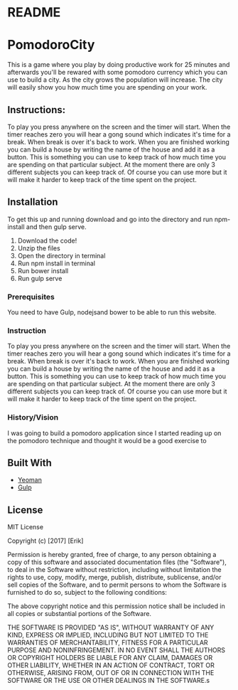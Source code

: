 # README #

# PomodoroCity

This is a game where you play by doing productive work for 25 minutes and afterwards you'll be rewared with some pomodoro currency which you can use to build a city. As the city grows the population will increase. The city will easily show you how much time you are spending on your work.

## Instructions:
To play you press anywhere on the screen and the timer will start. When the timer reaches zero you will hear a gong sound which indicates it's time for a break. When break is over it's back to work. When you are finished working you can build a house by writing the name of the house and add it as a button. This is something you can use to keep track of how much time you are spending on that particular subject. At the moment there are only 3 different subjects you can keep track of. Of course you can use more but it will make it harder to keep track of the time spent on the project.

## Installation

To get this up and running download and go into the directory and run npm-install and then gulp serve.

1. Download the code!
2. Unzip the files
3. Open the directory in terminal
4. Run npm install in terminal
5. Run bower install
6. Run gulp serve


### Prerequisites

You need to have Gulp, nodejsand bower to be able to run this website.

### Instruction

To play you press anywhere on the screen and the timer will start. When the timer reaches zero you will hear a gong sound which indicates it's time for a break. When break is over it's back to work. When you are finished working you can build a house by writing the name of the house and add it as a button. This is something you can use to keep track of how much time you are spending on that particular subject. At the moment there are only 3 different subjects you can keep track of. Of course you can use more but it will make it harder to keep track of the time spent on the project.


### History/Vision

I was going to build a pomodoro application since I started reading up on the pomodoro technique and thought it would be a good exercise to


## Built With

* [Yeoman](http://yeoman.io/)
* [Gulp](http://gulpjs.com/)


## License

MIT License

Copyright (c) [2017] [Erik]

Permission is hereby granted, free of charge, to any person obtaining a copy
of this software and associated documentation files (the "Software"), to deal
in the Software without restriction, including without limitation the rights
to use, copy, modify, merge, publish, distribute, sublicense, and/or sell
copies of the Software, and to permit persons to whom the Software is
furnished to do so, subject to the following conditions:

The above copyright notice and this permission notice shall be included in all
copies or substantial portions of the Software.

THE SOFTWARE IS PROVIDED "AS IS", WITHOUT WARRANTY OF ANY KIND, EXPRESS OR
IMPLIED, INCLUDING BUT NOT LIMITED TO THE WARRANTIES OF MERCHANTABILITY,
FITNESS FOR A PARTICULAR PURPOSE AND NONINFRINGEMENT. IN NO EVENT SHALL THE
AUTHORS OR COPYRIGHT HOLDERS BE LIABLE FOR ANY CLAIM, DAMAGES OR OTHER
LIABILITY, WHETHER IN AN ACTION OF CONTRACT, TORT OR OTHERWISE, ARISING FROM,
OUT OF OR IN CONNECTION WITH THE SOFTWARE OR THE USE OR OTHER DEALINGS IN THE
SOFTWARE.s
